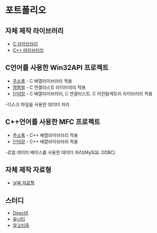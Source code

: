 # 포트폴리오

## 자체 제작 라이브러리
* [C 라이브러리](https://github.com/JBK501/Projects/tree/main/C_Projects/Library)
* [C++ 라이브러리](https://github.com/JBK501/Projects/tree/main/C%2B%2B_Projects/Library)

## C언어를 사용한 Win32API 프로젝트

* [주소록](https://github.com/JBK501/Projects/tree/main/C_Projects/AddressBook) - C 배열라이브러리 적용
* [명함철](https://github.com/JBK501/Projects/tree/main/C_Projects/BusinessCardBinder) - C 연결리스트 라이브러리 적용
* [단어장](https://github.com/JBK501/Projects/tree/main/C_Projects/WordCardBinder) - C 배열라이브러리, C 연결리스트, C 이진탐색트리 라이브러리 적용

-디스크 파일을 사용한 데이터 처리

## C++언어를 사용한 MFC 프로젝트

* [주소록](https://github.com/JBK501/Projects/tree/main/C%2B%2B_Projects/AddressBook) - C++ 배열라이브러리 적용
* [단어장](https://github.com/JBK501/Projects/tree/main/C%2B%2B_Projects/WordBook) - C++ 배열라이브러리 적용

-로컬 데이터 베이스를 사용한 데이터 처리(MySQL ODBC)

## 자체 제작 자료형
* [날짜 자료형](https://github.com/JBK501/Projects/tree/main/C%2B%2B_Projects/Date)

## 스터디
* [DirectX](https://github.com/JBK501/DirectX_Study)
* [유니티](https://github.com/JBK501/UnityStudy)
* [알고리즘](https://github.com/JBK501/Algorithm)

